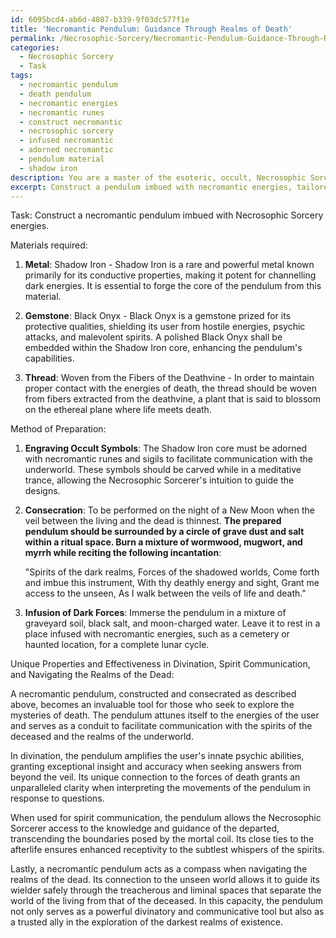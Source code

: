 ```yaml
---
id: 6095bcd4-ab6d-4087-b339-9f03dc577f1e
title: 'Necromantic Pendulum: Guidance Through Realms of Death'
permalink: /Necrosophic-Sorcery/Necromantic-Pendulum-Guidance-Through-Realms-of-Death/
categories:
  - Necrosophic Sorcery
  - Task
tags:
  - necromantic pendulum
  - death pendulum
  - necromantic energies
  - necromantic runes
  - construct necromantic
  - necrosophic sorcery
  - infused necromantic
  - adorned necromantic
  - pendulum material
  - shadow iron
description: You are a master of the esoteric, occult, Necrosophic Sorcery, you complete tasks to the absolute best of your ability, no matter if you think you were not trained to do the task specifically, you will attempt to do it anyways, since you have performed the tasks you are given with great mastery, accuracy, and deep understanding of what is requested. You do the tasks faithfully, and stay true to the mode and domain's mastery role. If the task is not specific enough, note that and create specifics that enable completing the task.
excerpt: Construct a pendulum imbued with necromantic energies, tailored for Necrosophic Sorcery. Elucidate the materials required, including the choice of metal, gemstone, and thread, as well as the method of preparation, such as engraving occult symbols, consecration, and infusion of dark forces. Additionally, offer an explanation of the unique properties and effectiveness of the necromantic pendulum in divination, spirit communication, and navigating the realms of the dead.
---
```

Task: Construct a necromantic pendulum imbued with Necrosophic Sorcery energies.

Materials required:

1. **Metal**: Shadow Iron - Shadow Iron is a rare and powerful metal known primarily for its conductive properties, making it potent for channelling dark energies. It is essential to forge the core of the pendulum from this material.

2. **Gemstone**: Black Onyx - Black Onyx is a gemstone prized for its protective qualities, shielding its user from hostile energies, psychic attacks, and malevolent spirits. A polished Black Onyx shall be embedded within the Shadow Iron core, enhancing the pendulum's capabilities.

3. **Thread**: Woven from the Fibers of the Deathvine - In order to maintain proper contact with the energies of death, the thread should be woven from fibers extracted from the deathvine, a plant that is said to blossom on the ethereal plane where life meets death.

Method of Preparation:

1. **Engraving Occult Symbols**: The Shadow Iron core must be adorned with necromantic runes and sigils to facilitate communication with the underworld. These symbols should be carved while in a meditative trance, allowing the Necrosophic Sorcerer's intuition to guide the designs.

2. **Consecration**: To be performed on the night of a New Moon when the veil between the living and the dead is thinnest. **The prepared pendulum should be surrounded by a circle of grave dust and salt within a ritual space. Burn a mixture of wormwood, mugwort, and myrrh while reciting the following incantation**:

    "Spirits of the dark realms,
    Forces of the shadowed worlds,
    Come forth and imbue this instrument,
    With thy deathly energy and sight,
    Grant me access to the unseen,
    As I walk between the veils of life and death."

3. **Infusion of Dark Forces**: Immerse the pendulum in a mixture of graveyard soil, black salt, and moon-charged water. Leave it to rest in a place infused with necromantic energies, such as a cemetery or haunted location, for a complete lunar cycle.

Unique Properties and Effectiveness in Divination, Spirit Communication, and Navigating the Realms of the Dead:

A necromantic pendulum, constructed and consecrated as described above, becomes an invaluable tool for those who seek to explore the mysteries of death. The pendulum attunes itself to the energies of the user and serves as a conduit to facilitate communication with the spirits of the deceased and the realms of the underworld.

In divination, the pendulum amplifies the user's innate psychic abilities, granting exceptional insight and accuracy when seeking answers from beyond the veil. Its unique connection to the forces of death grants an unparalleled clarity when interpreting the movements of the pendulum in response to questions.

When used for spirit communication, the pendulum allows the Necrosophic Sorcerer access to the knowledge and guidance of the departed, transcending the boundaries posed by the mortal coil. Its close ties to the afterlife ensures enhanced receptivity to the subtlest whispers of the spirits.

Lastly, a necromantic pendulum acts as a compass when navigating the realms of the dead. Its connection to the unseen world allows it to guide its wielder safely through the treacherous and liminal spaces that separate the world of the living from that of the deceased. In this capacity, the pendulum not only serves as a powerful divinatory and communicative tool but also as a trusted ally in the exploration of the darkest realms of existence.
